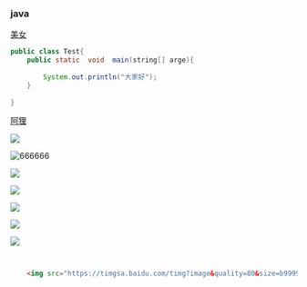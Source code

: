 ### java

[美女](https://cn.bing.com/images/search?q=%E8%B6%B3%E7%90%83%E5%AE%9D%E8%B4%9D&qpvt=%E8%B6%B3%E7%90%83%E5%AE%9D%E8%B4%9D&FORM=IGRE)

~~~java
public class Test{
    public static  void  main(string[] arge){
        
        System.out.println("大家好");
    }
    
}
~~~

[阿狸](https://image.baidu.com/search/index?tn=baiduimage&ct=201326592&lm=-1&cl=2&ie=gb18030&word=%B0%A2%C0%EA&fr=ala&ala=1&alatpl=adress&pos=0&hs=2&xthttps=111111)

![](https://timgsa.baidu.com/timg?image&quality=80&size=b9999_10000&sec=1530932038084&di=33a953a8bb0b264b6013f325a2605372&imgtype=0&src=http%3A%2F%2Fimg4.duitang.com%2Fuploads%2Fitem%2F201407%2F07%2F20140707094214_tfxmZ.jpeg)

![666666](https://timgsa.baidu.com/timg?image&quality=80&size=b9999_10000&sec=1531482594&di=ee6f8cd78da50935d04661f960c44eb4&imgtype=jpg&er=1&src=http%3A%2F%2Fimages.ali213.net%2Fpicfile%2Fpic%2F2013%2F02%2F21%2F584_154.jpg )

![](D:\upload\5c96c200-7986-4e24-a93a-30a8399dbb3d.jpg)

![](D:\upload\5b160966-2e1f-4f91-bc70-375ce0ac2c58.jpg)

![](D:\upload\3f08b9f3-90b6-4082-833a-4cdd3055f28e.jpg)

![](D:\upload\3f08b9f3-90b6-4082-833a-4cdd3055f28e.jpg)

![](D:\upload\1c40c332-d36b-449d-ac48-0bf312946662.jpg)

```html


    <img src="https://timgsa.baidu.com/timg?image&quality=80&size=b9999_10000&sec=1530886799552&di=5199aa3503cd60b1962bc942505fce7a&imgtype=0&src=http%3A%2F%2Fimg11.360buyimg.com%2Fcms%2Fjfs%2Ft1087%2F341%2F1419442751%2F392163%2F685504d3%2F559e3649N9de8a2c4.jpg" width="50%" height="50%" />



```



